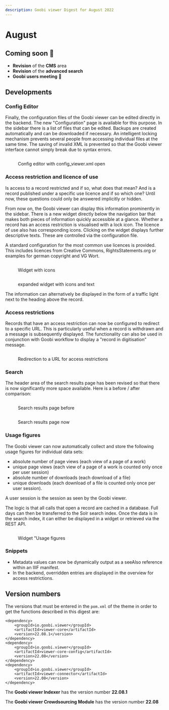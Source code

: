 ```yaml
---
description: Goobi viewer Digest for August 2022
---
```


# August

## Coming soon :rocket:&#x20;

* **Revision** of the **CMS** area
* **Revision** of the **advanced search**
* **Goobi users meeting** :tada:

## Developments

### Config Editor

Finally, the configuration files of the Goobi viewer can be edited directly in the backend. The new "Configuration" page is available for this purpose. In the sidebar there is a list of files that can be edited. Backups are created automatically and can be downloaded if necessary. An intelligent locking mechanism prevents several people from accessing individual files at the same time. The saving of invalid XML is prevented so that the Goobi viewer interface cannot simply break due to syntax errors.

<figure><img src="../.gitbook/assets/22.08_EN_config-editor.png" alt=""><figcaption><p>Config editor with config_viewer.xml open</p></figcaption></figure>

### Access restriction and licence of use&#x20;

Is access to a record restricted and if so, what does that mean? And is a record published under a specific use licence and if so which one? Until now, these questions could only be answered implicitly or hidden.&#x20;

From now on, the Goobi viewer can display this information prominently in the sidebar. There is a new widget directly below the navigation bar that makes both pieces of information quickly accessible at a glance. Whether a record has an access restriction is visualised with a lock icon. The licence of use also has corresponding icons. Clicking on the widget displays further descriptive texts. These are controlled via the configuration file.&#x20;

A standard configuration for the most common use licences is provided. This includes licences from Creative Commons, RightsStatements.org or examples for german copyright and VG Wort.

<div>

<figure><img src="../.gitbook/assets/22.08_EN_widget-collapsed.png" alt=""><figcaption><p>Widget with icons</p></figcaption></figure>

 

<figure><img src="../.gitbook/assets/22.08_EN_widget-open.png" alt=""><figcaption><p>expanded widget with icons and text</p></figcaption></figure>

</div>

The information can alternatively be displayed in the form of a traffic light next to the heading above the record.

### Access restrictions

Records that have an access restriction can now be configured to redirect to a specific URL. This is particularly useful when a record is withdrawn and a message is subsequently displayed. The functionality can also be used in conjunction with Goobi workflow to display a "record in digitisation" message.

<figure><img src="../.gitbook/assets/22.08_EN_function-forward.png" alt=""><figcaption><p>Redirection to a URL for access restrictions</p></figcaption></figure>

### Search

The header area of the search results page has been revised so that there is now significantly more space available. Here is a before / after comparison:

<figure><img src="../.gitbook/assets/22.08_EN_search-old.png" alt=""><figcaption><p>Search results page before</p></figcaption></figure>

<figure><img src="../.gitbook/assets/22.08_EN_search-new.png" alt=""><figcaption><p>Search results page now</p></figcaption></figure>

### Usage figures

The Goobi viewer can now automatically collect and store the following usage figures for individual data sets:

* absolute number of page views (each view of a page of a work)&#x20;
* unique page views (each view of a page of a work is counted only once per user session)&#x20;
* absolute number of downloads (each download of a file)&#x20;
* unique downloads (each download of a file is counted only once per user session).

A user session is the session as seen by the Goobi viewer.&#x20;

The logic is that all calls that open a record are cached in a database. Full days can then be transferred to the Solr search index. Once the data is in the search index, it can either be displayed in a widget or retrieved via the REST API.

<figure><img src="../.gitbook/assets/22.08_EN_widget-usage-figures.png" alt=""><figcaption><p>Widget "Usage figures</p></figcaption></figure>

### Snippets&#x20;

* Metadata values can now be dynamically output as a seeAlso reference within an IIIF manifest.&#x20;
* In the backend, overridden entries are displayed in the overview for access restrictions.

## Version numbers&#x20;

The versions that must be entered in the `pom.xml` of the theme in order to get the functions described in this digest are:

```markup
<dependency>
    <groupId>io.goobi.viewer</groupId>
    <artifactId>viewer-core</artifactId>
    <version>22.08.1</version>
</dependency>
<dependency>
    <groupId>io.goobi.viewer</groupId>
    <artifactId>viewer-core-config</artifactId>
    <version>22.08</version>
</dependency>
<dependency>
    <groupId>io.goobi.viewer</groupId>
    <artifactId>viewer-connector</artifactId>
    <version>22.08</version>
</dependency>
```

The **Goobi viewer Indexer** has the version number **22.08.1**

The **Goobi viewer Crowdsourcing Module** has the version number **22.08**
